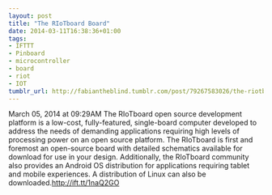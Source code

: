 ```yaml
---
layout: post
title: "The RIoTboard Board"
date: 2014-03-11T16:38:36+01:00
tags:
- IFTTT
- Pinboard
- microcontroller
- board
- riot
- IOT
tumblr_url: http://fabiantheblind.tumblr.com/post/79267583026/the-riotboard-board
---
```

March 05, 2014 at 09:29AM
The RIoTboard open source development platform is a low-cost, fully-featured, single-board computer developed to address the needs of demanding applications requiring high levels of processing power on an open source platform. The RIoTboard is first and foremost an open-source board with detailed schematics available for download for use in your design. Additionally, the RIoTboard community also provides an Android OS distribution for applications requiring tablet and mobile experiences. A distribution of Linux can also be downloaded.http://ift.tt/1naQ2GO
